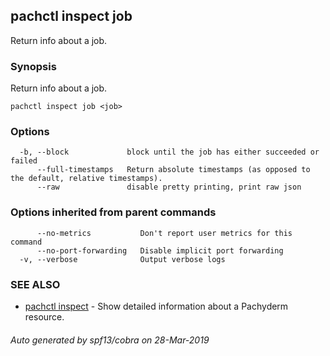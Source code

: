 ## pachctl inspect job

Return info about a job.

### Synopsis


Return info about a job.

```
pachctl inspect job <job>
```

### Options

```
  -b, --block             block until the job has either succeeded or failed
      --full-timestamps   Return absolute timestamps (as opposed to the default, relative timestamps).
      --raw               disable pretty printing, print raw json
```

### Options inherited from parent commands

```
      --no-metrics           Don't report user metrics for this command
      --no-port-forwarding   Disable implicit port forwarding
  -v, --verbose              Output verbose logs
```

### SEE ALSO
* [pachctl inspect](pachctl_inspect.md)	 - Show detailed information about a Pachyderm resource.

###### Auto generated by spf13/cobra on 28-Mar-2019
